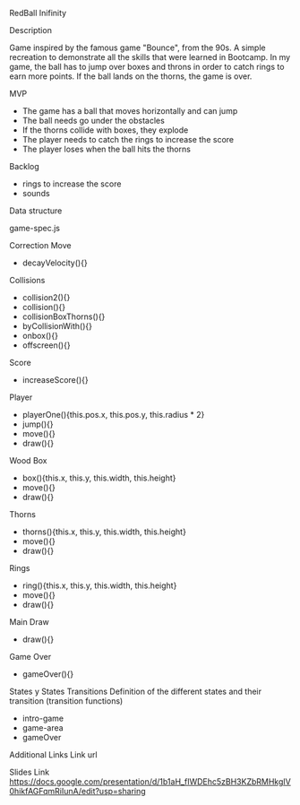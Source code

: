 RedBall Inifinity

Description

Game inspired by the famous game "Bounce", from the 90s. A simple recreation to demonstrate all the skills that were learned in Bootcamp.
In my game, the ball has to jump over boxes and throns in order to catch rings to earn more points.
If the ball lands on the thorns, the game is over.

MVP
* The game has a ball that moves horizontally and can jump
* The ball needs go under the obstacles
* If the thorns collide with boxes, they explode
* The player needs to catch the rings to increase the score
* The player loses when the ball hits the thorns

Backlog
* rings to increase the score
* sounds

Data structure

game-spec.js

Correction Move
* decayVelocity(){}

Collisions
* collision2(){}
* collision(){}
* collisionBoxThorns(){}
* byCollisionWith(){}
* onbox(){}
* offscreen(){}

Score
* increaseScore(){}


Player
* playerOne(){this.pos.x, this.pos.y, this.radius * 2}
* jump(){}
* move(){}
* draw(){}

Wood Box
* box(){this.x, this.y, this.width, this.height}
* move(){}
* draw(){}

Thorns
* thorns(){this.x, this.y, this.width, this.height}
* move(){}
* draw(){}

Rings
* ring(){this.x, this.y, this.width, this.height}
* move(){}
* draw(){}

Main Draw
* draw(){}

Game Over
* gameOver(){}

States y States Transitions
Definition of the different states and their transition (transition functions)

* intro-game
* game-area
* gameOver


Additional Links
Link url

Slides
Link https://docs.google.com/presentation/d/1b1aH_fIWDEhc5zBH3KZbRMHkgIV0hikfAGFqmRiIunA/edit?usp=sharing